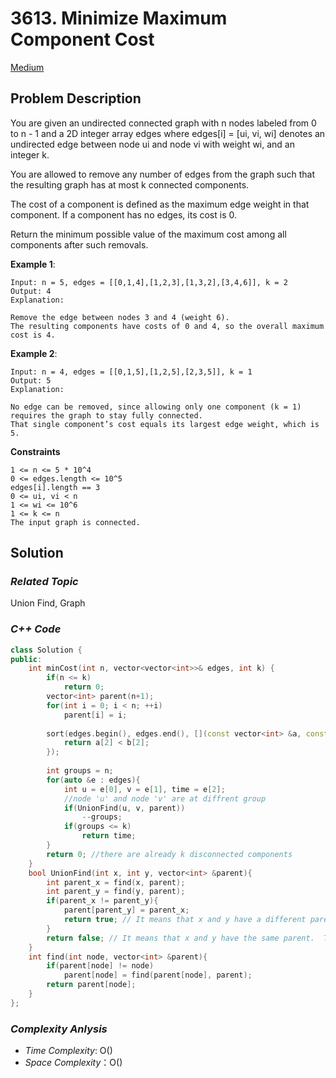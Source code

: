 # 3613. Minimize Maximum Component Cost
[Medium]()

## Problem Description

You are given an undirected connected graph with n nodes labeled from 0 to n - 1 and a 2D integer array edges where edges[i] = [ui, vi, wi] denotes an undirected edge between node ui and node vi with weight wi, and an integer k.

You are allowed to remove any number of edges from the graph such that the resulting graph has at most k connected components.

The cost of a component is defined as the maximum edge weight in that component. If a component has no edges, its cost is 0.

Return the minimum possible value of the maximum cost among all components after such removals.

**Example 1**:
```
Input: n = 5, edges = [[0,1,4],[1,2,3],[1,3,2],[3,4,6]], k = 2
Output: 4
Explanation:
```



```
Remove the edge between nodes 3 and 4 (weight 6).
The resulting components have costs of 0 and 4, so the overall maximum cost is 4.
```
**Example 2**:
```
Input: n = 4, edges = [[0,1,5],[1,2,5],[2,3,5]], k = 1
Output: 5
Explanation:
```



```
No edge can be removed, since allowing only one component (k = 1) requires the graph to stay fully connected.
That single component’s cost equals its largest edge weight, which is 5.
```

**Constraints**
```
1 <= n <= 5 * 10^4
0 <= edges.length <= 10^5
edges[i].length == 3
0 <= ui, vi < n
1 <= wi <= 10^6
1 <= k <= n
The input graph is connected.
```

## Solution

### _Related Topic_
   Union Find, Graph

### _C++ Code_
```cpp
class Solution {
public:
    int minCost(int n, vector<vector<int>>& edges, int k) {
        if(n <= k)
            return 0;
        vector<int> parent(n+1);
        for(int i = 0; i < n; ++i)
            parent[i] = i;
    
        sort(edges.begin(), edges.end(), [](const vector<int> &a, const vector<int> &b){
            return a[2] < b[2];
        });
        
        int groups = n;
        for(auto &e : edges){
            int u = e[0], v = e[1], time = e[2];
            //node 'u' and node 'v' are at diffrent group
            if(UnionFind(u, v, parent))
                --groups;
            if(groups <= k)
                return time;
        }
        return 0; //there are already k disconnected components
    }
    bool UnionFind(int x, int y, vector<int> &parent){
        int parent_x = find(x, parent);
        int parent_y = find(y, parent);
        if(parent_x != parent_y){
            parent[parent_y] = parent_x;
            return true; // It means that x and y have a different parent.  They are in the different group.
        }
        return false; // It means that x and y have the same parent.  They are in the same group.
    }
    int find(int node, vector<int> &parent){
        if(parent[node] != node)
            parent[node] = find(parent[node], parent);
        return parent[node];
    }
};
```

### _Complexity Anlysis_
- _Time Complexity_: O()
- _Space Complexity_：O()
